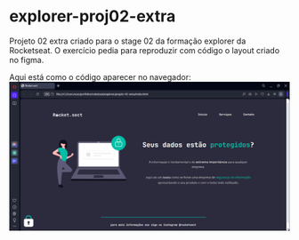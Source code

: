 # explorer-proj02-extra
Projeto 02 extra criado para o stage 02 da formação explorer da Rocketseat. O exercício pedia para reproduzir com código o layout criado no figma. 

Aqui está como o código aparecer no navegador:
![tela de projeto](rocketsect.png)
